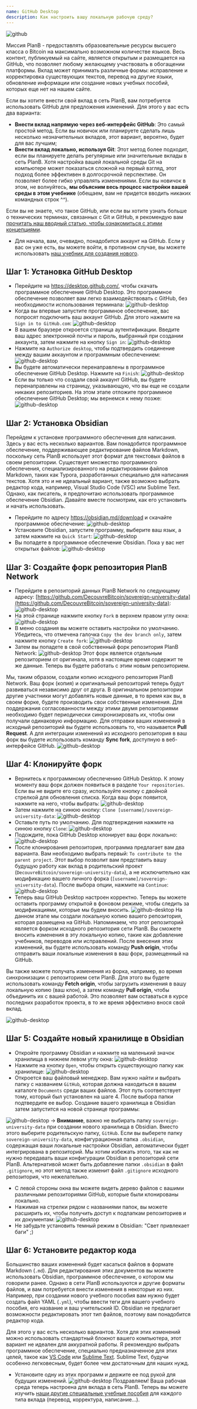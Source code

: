 ```yaml
---
name: GitHub Desktop
description: Как настроить вашу локальную рабочую среду?
---
```

![github](assets/cover.webp)

Миссия PlanB - предоставлять образовательные ресурсы высшего класса о Bitcoin на максимально возможном количестве языков. Весь контент, публикуемый на сайте, является открытым и размещается на GitHub, что позволяет любому желающему участвовать в обогащении платформы. Вклад может принимать различные формы: исправление и корректировка существующих текстов, перевод на другие языки, обновление информации или создание новых учебных пособий, которых еще нет на нашем сайте.

Если вы хотите внести свой вклад в сеть PlanB, вам потребуется использовать GitHub для предложения изменений. Для этого у вас есть два варианта:
- **Внести вклад напрямую через веб-интерфейс GitHub**: Это самый простой метод. Если вы новичок или планируете сделать лишь несколько незначительных вкладов, этот вариант, вероятно, будет для вас лучшим;
- **Внести вклад локально, используя Git**: Этот метод более подходит, если вы планируете делать регулярные или значительные вклады в сеть PlanB. Хотя настройка вашей локальной среды Git на компьютере может показаться сложной на первый взгляд, этот подход более эффективен в долгосрочной перспективе. Он позволяет более гибко управлять изменениями. Если вы новичок в этом, не волнуйтесь, **мы объясним весь процесс настройки вашей среды в этом учебнике** (обещаем, вам не придется вводить никаких командных строк ^^).

Если вы не знаете, что такое GitHub, или если вы хотите узнать больше о технических терминах, связанных с Git и GitHub, я рекомендую вам [прочитать наш вводный статью, чтобы ознакомиться с этими концепциями](https://planb.network/tutorials/others/basics-of-github).

- Для начала, вам, очевидно, понадобится аккаунт на GitHub. Если у вас он уже есть, вы можете войти, в противном случае, вы можете использовать [наш учебник для создания нового](https://planb.network/tutorials/others/create-github-account).

## Шаг 1: Установка GitHub Desktop

- Перейдите на https://desktop.github.com/, чтобы скачать программное обеспечение GitHub Desktop. Это программное обеспечение позволяет вам легко взаимодействовать с GitHub, без необходимости использования терминала:
![github-desktop](assets/1.webp)
- Когда вы впервые запустите программное обеспечение, вас попросят подключить ваш аккаунт GitHub. Для этого нажмите на `Sign in to GitHub.com`:
![github-desktop](assets/2.webp)
- В вашем браузере откроется страница аутентификации. Введите ваш адрес электронной почты и пароль, выбранный при создании аккаунта, затем нажмите на кнопку `Sign in`:
![github-desktop](assets/3.webp)
- Нажмите на `Authorize desktop`, чтобы подтвердить соединение между вашим аккаунтом и программным обеспечением:
![github-desktop](assets/4.webp)
- Вы будете автоматически перенаправлены в программное обеспечение GitHub Desktop. Нажмите на `Finish`: ![github-desktop](assets/5.webp)
- Если вы только что создали свой аккаунт GitHub, вы будете перенаправлены на страницу, указывающую, что вы еще не создали никаких репозиториев. На этом этапе отложите программное обеспечение GitHub Desktop; мы вернемся к нему позже: ![github-desktop](assets/6.webp)

## Шаг 2: Установка Obsidian

Перейдем к установке программного обеспечения для написания. Здесь у вас есть несколько вариантов. Вам понадобится программное обеспечение, поддерживающее редактирование файлов Markdown, поскольку сеть PlanB использует этот формат для текстовых файлов в своем репозитории.
Существует множество программного обеспечения, специализированного на редактировании файлов Markdown, таких как Typora, разработанных специально для написания текстов. Хотя это и не идеальный вариант, также возможно выбрать редактор кода, например, Visual Studio Code (VSC) или Sublime Text. Однако, как писатель, я предпочитаю использовать программное обеспечение Obsidian. Давайте вместе посмотрим, как его установить и начать использовать.
- Перейдите по адресу https://obsidian.md/download и скачайте программное обеспечение: ![github-desktop](assets/7.webp)
- Установите Obsidian, запустите программу, выберите ваш язык, а затем нажмите на `Quick Start`: ![github-desktop](assets/8.webp)
- Вы попадете в программное обеспечение Obsidian. Пока у вас нет открытых файлов: ![github-desktop](assets/9.webp)

## Шаг 3: Создайте форк репозитория PlanB Network

- Перейдите в репозиторий данных PlanB Network по следующему адресу: [https://github.com/DecouvreBitcoin/sovereign-university-data](https://github.com/DecouvreBitcoin/sovereign-university-data): ![github-desktop](assets/10.webp)
- На этой странице нажмите кнопку `Fork` в верхнем правом углу окна: ![github-desktop](assets/11.webp)
- В меню создания вы можете оставить настройки по умолчанию. Убедитесь, что отмечена галочка `Copy the dev branch only`, затем нажмите кнопку `Create fork`: ![github-desktop](assets/12.webp)
- Затем вы попадете в свой собственный форк репозитория PlanB Network: ![github-desktop](assets/13.webp)
Этот форк является отдельным репозиторием от оригинала, хотя в настоящее время содержит те же данные. Теперь вы будете работать с этим новым репозиторием.

Мы, таким образом, создали копию исходного репозитория PlanB Network. Ваш форк (копия) и оригинальный репозиторий теперь будут развиваться независимо друг от друга. В оригинальном репозитории другие участники могут добавлять новые данные, в то время как вы, в своем форке, будете производить свои собственные изменения.
Для поддержания согласованности между этими двумя репозиториями необходимо будет периодически синхронизировать их, чтобы они получали одинаковую информацию. Для отправки ваших изменений в исходный репозиторий вы будете использовать то, что называется **Pull Request**. А для интеграции изменений из исходного репозитория в ваш форк вы будете использовать команду **Sync fork**, доступную в веб-интерфейсе GitHub.
![github-desktop](assets/14.webp)

## Шаг 4: Клонируйте форк

- Вернитесь к программному обеспечению GitHub Desktop. К этому моменту ваш форк должен появиться в разделе `Your repositories`. Если вы не видите его сразу, используйте кнопку с двойной стрелкой для обновления списка. Когда ваш форк появится, нажмите на него, чтобы выбрать:
![github-desktop](assets/15.webp)
- Затем нажмите на синюю кнопку: `Clone [username]/sovereign-university-data`:
![github-desktop](assets/16.webp)
- Оставьте путь по умолчанию. Для подтверждения нажмите на синюю кнопку `Clone`:
![github-desktop](assets/17.webp)
- Подождите, пока GitHub Desktop клонирует ваш форк локально:
![github-desktop](assets/18.webp)
- После клонирования репозитория, программа предлагает вам два варианта. Вам необходимо выбрать первый: `To contribute to the parent project`. Этот выбор позволит вам представить вашу будущую работу как вклад в родительский проект (`DecouvreBitcoin/sovereign-university-data`), а не исключительно как модификацию вашего личного форка (`[username]/sovereign-university-data`). После выбора опции, нажмите на `Continue`: ![github-desktop](assets/19.webp)
- Теперь ваш GitHub Desktop настроен корректно. Теперь вы можете оставить программу открытой в фоновом режиме, чтобы следить за модификациями, которые мы будем вносить.
![github-desktop](assets/20.webp)
На данном этапе мы создали локальную копию вашего репозитория, которая размещена на GitHub. Напоминаем, что этот репозиторий является форком исходного репозитория сети PlanB. Вы сможете вносить изменения в эту локальную копию, такие как добавление учебников, переводов или исправлений. После внесения этих изменений, вы будете использовать команду **Push origin**, чтобы отправить ваши локальные изменения в ваш форк, размещенный на GitHub.

Вы также можете получать изменения из форка, например, во время синхронизации с репозиторием сети PlanB. Для этого вы будете использовать команду **Fetch origin**, чтобы загрузить изменения в вашу локальную копию (ваш клон), а затем команду **Pull origin**, чтобы объединить их с вашей работой. Это позволяет вам оставаться в курсе последних разработок проекта, в то же время эффективно внося свой вклад.

![github-desktop](assets/21.webp)
## Шаг 5: Создайте новый хранилище в Obsidian

- Откройте программу Obsidian и нажмите на маленький значок хранилища в нижнем левом углу окна:
![github-desktop](assets/22.webp)
- Нажмите на кнопку `Open`, чтобы открыть существующую папку как хранилище: ![github-desktop](assets/23.webp)
- Откроется ваш файловый менеджер. Вам нужно найти и выбрать папку с названием `GitHub`, которая должна находиться в вашем каталоге `Documents` среди ваших файлов. Этот путь соответствует тому, который был установлен на шаге 4. После выбора папки подтвердите ее выбор. Создание вашего хранилища в Obsidian затем запустится на новой странице программы:

![github-desktop](assets/24.webp)
-> **Внимание**, важно не выбирать папку `sovereign-university-data` при создании нового хранилища в Obsidian. Вместо этого выберите родительскую папку, `GitHub`. Если вы выберете папку `sovereign-university-data`, конфигурационная папка `.obsidian`, содержащая ваши локальные настройки Obsidian, автоматически будет интегрирована в репозиторий. Мы хотим избежать этого, так как не нужно передавать ваши конфигурации Obsidian в репозиторий сети PlanB. Альтернативой может быть добавление папки `.obsidian` в файл `.gitignore`, но этот метод также изменит файл `.gitignore` исходного репозитория, что нежелательно.

- С левой стороны окна вы можете видеть дерево файлов с вашими различными репозиториями GitHub, которые были клонированы локально.
- Нажимая на стрелки рядом с названиями папок, вы можете расширить их, чтобы получить доступ к подпапкам репозиториев и их документам:
![github-desktop](assets/25.webp)
- Не забудьте установить темный режим в Obsidian: "Свет привлекает баги" ;)

## Шаг 6: Установите редактор кода
Большинство ваших изменений будет касаться файлов в формате Markdown (`.md`). Для редактирования этих документов вы можете использовать Obsidian, программное обеспечение, о котором мы говорили ранее. Однако в сети PlanB используются и другие форматы файлов, и вам потребуется внести изменения в некоторые из них.
Например, при создании нового учебного пособия вам нужно будет создать файл YAML (`.yml`), чтобы ввести теги для вашего учебного пособия, его название и ваш учительский ID. Obsidian не предлагает возможности редактировать этот тип файлов, поэтому вам понадобится редактор кода.

Для этого у вас есть несколько вариантов. Хотя для этих изменений можно использовать стандартный блокнот вашего компьютера, этот вариант не идеален для аккуратной работы. Я рекомендую выбрать программное обеспечение, специально предназначенное для этих целей, такое как [VS Code](https://code.visualstudio.com/download) или [Sublime Text](https://www.sublimetext.com/download). Sublime Text, будучи особенно легковесным, будет более чем достаточным для наших нужд.
- Установите одну из этих программ и держите ее под рукой для будущих изменений. ![github-desktop](assets/26.webp)
Поздравляем! Ваша рабочая среда теперь настроена для вклада в сеть PlanB. Теперь вы можете изучить [наши другие специальные учебные пособия](https://planb.network/tutorials/others) для каждого типа вклада (перевод, корректура, написание...).